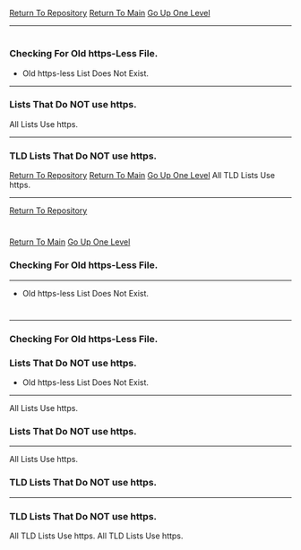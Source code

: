 [Return To Repository](https://github.com/DigitalWarrior/piholeparser/)
[Return To Main](https://github.com/DigitalWarrior/piholeparser/blob/master/RecentRunLogs/Mainlog.md)
[Go Up One Level](https://github.com/DigitalWarrior/piholeparser/blob/master/RecentRunLogs/TopLevelScripts/10-Running-Initial-Tasks.md)
____________________________________
# 
### Checking For Old https-Less File.
* Old https-less List Does Not Exist.

___________________________________________________________________
### Lists That Do NOT use https.
All Lists Use https.

___________________________________________________________________
### TLD Lists That Do NOT use https.
[Return To Repository](https://github.com/DigitalWarrior/piholeparser/)
[Return To Main](https://github.com/DigitalWarrior/piholeparser/blob/master/RecentRunLogs/Mainlog.md)
[Go Up One Level](https://github.com/DigitalWarrior/piholeparser/blob/master/RecentRunLogs/TopLevelScripts/10-Running-Initial-Tasks.md)
All TLD Lists Use https.
____________________________________
[Return To Repository](https://github.com/DigitalWarrior/piholeparser/)
# 
[Return To Main](https://github.com/DigitalWarrior/piholeparser/blob/master/RecentRunLogs/Mainlog.md)
[Go Up One Level](https://github.com/DigitalWarrior/piholeparser/blob/master/RecentRunLogs/TopLevelScripts/10-Running-Initial-Tasks.md)
### Checking For Old https-Less File.
____________________________________
* Old https-less List Does Not Exist.
# 

___________________________________________________________________
### Checking For Old https-Less File.
### Lists That Do NOT use https.
* Old https-less List Does Not Exist.

___________________________________________________________________
All Lists Use https.
### Lists That Do NOT use https.

___________________________________________________________________
All Lists Use https.
### TLD Lists That Do NOT use https.

___________________________________________________________________
### TLD Lists That Do NOT use https.
All TLD Lists Use https.
All TLD Lists Use https.
